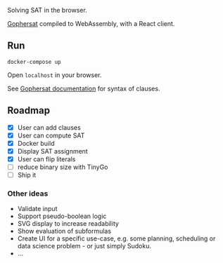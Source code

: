 Solving SAT in the browser.

[Gophersat](https://github.com/crillab/gophersat) compiled to WebAssembly, with a React client.

## Run
    docker-compose up

Open `localhost` in your browser.

See [Gophersat documentation](https://pkg.go.dev/github.com/crillab/gophersat@v1.3.1/bf#Parse) for syntax of clauses.


## Roadmap
- [x] User can add clauses
- [x] User can compute SAT
- [x] Docker build
- [x] Display SAT assignment
- [x] User can flip literals
- [ ] reduce binary size with TinyGo
- [ ] Ship it

### Other ideas
* Validate input
* Support pseudo-boolean logic 
* SVG display to increase readability
* Show evaluation of subformulas 
* Create UI for a specific use-case, e.g. some planning, scheduling or data science problem - or just simply Sudoku.
* ...
